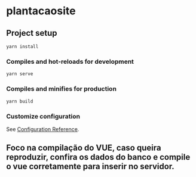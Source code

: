 # plantacaosite

## Project setup
```
yarn install
```

### Compiles and hot-reloads for development
```
yarn serve
```

### Compiles and minifies for production
```
yarn build
```

### Customize configuration
See [Configuration Reference](https://cli.vuejs.org/config/).


## Foco na compilação do VUE, caso queira reproduzir, confira os dados do banco e compile o vue corretamente para inserir no servidor.
